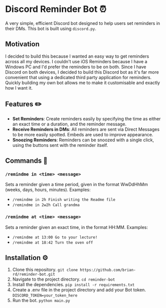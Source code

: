 # Discord Reminder Bot ⏰

A very simple, efficient Discord bot designed to help users set reminders in their DMs. This bot is built using `discord.py`.

## Motivation
I decided to build this because I wanted an easy way to get reminders across all my devices. I couldn't use iOS Reminders because I have a Windows PC and I'd prefer the reminders to be on both. Since I have Discord on both devices, I decided to build this Discord bot as it's far more convenient that using a dedicated third party application for reminders. Quickly building my own bot allows me to make it customisable and exactly how I want it.

## Features ✏️
- **Set Reminders**: Create reminders easily by specifying the time as either an exact time or a duration, and the reminder message. 
- **Receive Reminders in DMs**: All reminders are sent via Direct Messages to be more easily spotted. Embeds are used to improve appearance.
- **Snoozing Reminders**: Reminders can be snoozed with a single click, using the buttons sent with the reminder itself.

## Commands 📜
### `/remindme in <time> <message>`
Sets a reminder given a time period, given in the format WwDdHhMm (weeks, days, hours, minutes).
Examples:
- `/remindme in 2h Finish writing the Readme file`
- `/remindme in 2w2h Call grandma`

### `/remindme at <time> <message>`
Sets a reminder given an exact time, in the format HH:MM.
Examples:
- `/remindme at 13:00 Go to your lecture!`
- `/remindme at 18:42 Turn the oven off`

## Installation ⚙️
1. Clone this repository.
```git clone https://github.com/brian-rd/reminder-bot.git```
2. Navigate to the project directory.
```cd reminder-bot```
3. Install the dependencies.
```pip install -r requirements.txt```
4. Create a .env file in the project directory and add your Bot token.
```DISCORD_TOKEN=your_token_here```
5. Run the bot.
```python main.py```



